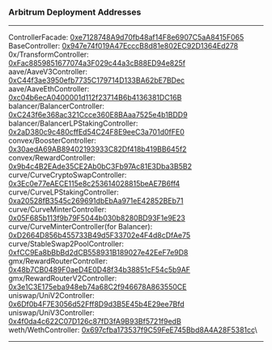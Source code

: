 ### Arbitrum Deployment Addresses

---
ControllerFacade: [0xe7128748A9d70fb48af14F8e6907C5aA8415F065](https://arbiscan.io/address/0xe7128748A9d70fb48af14F8e6907C5aA8415F065)\
BaseController: [0x947e74f019A47EcccB8d81e802EC92D1364Ed278](https://arbiscan.io/address/0x947e74f019A47EcccB8d81e802EC92D1364Ed278)\
0x/TransformController: [0xFac8859851677074a3F029c44a3cB88ED94e825f](https://arbiscan.io/address/0xFac8859851677074a3F029c44a3cB88ED94e825f)\
aave/AaveV3Controller: [0xC44f3ae3950efb7735C179714D133BA62bE7BDec](https://arbiscan.io/address/0xC44f3ae3950efb7735C179714D133BA62bE7BDec)\
aave/AaveEthController: [0xc04b6ecA0400001d112f23714B6b4136381DC16B](https://arbiscan.io/address/0xc04b6ecA0400001d112f23714B6b4136381DC16B)\
balancer/BalancerController: [0xC243f6e368ac321Ccce360E8BAaa7525e4b1BDD9](https://arbiscan.io/address/0xC243f6e368ac321Ccce360E8BAaa7525e4b1BDD9)\
balancer/BalancerLPStakingController: [0x2aD380c9c480cffEd54C24F8E9eeC3a701d0fFE0](https://arbiscan.io/address/0x2aD380c9c480cffEd54C24F8E9eeC3a701d0fFE0)\
convex/BoosterController: [0x30aedA69AB89402193933C82Df418b419BB645f2](https://arbiscan.io/address/0x30aedA69AB89402193933C82Df418b419BB645f2)\
convex/RewardController: [0x9b4c4B2EAde35CE2Ab0bC3Fb97Ac81E3Dba3B5B2](https://arbiscan.io/address/0x9b4c4B2EAde35CE2Ab0bC3Fb97Ac81E3Dba3B5B2)\
curve/CurveCryptoSwapController: [0x3Ec0e77eAECE115e8c253614028815beAE7B6ff4](https://arbiscan.io/address/0x3Ec0e77eAECE115e8c253614028815beAE7B6ff4)\
curve/CurveLPStakingController: [0xa20528fB3545c269691dbEbAa971eE42852BEb71](https://arbiscan.io/address/0xa20528fB3545c269691dbEbAa971eE42852BEb71)\
curve/CurveMinterController: [0x05F685b113f9b79F5044b030b8280BD93F1e9E23](https://arbiscan.io/address/0x05F685b113f9b79F5044b030b8280BD93F1e9E23)\
curve/CurveMinterController(for Balancer): [0xD2664D856b455733B49d5F33702e4F4d8cDfAe75](https://arbiscan.io/address/0xD2664D856b455733B49d5F33702e4F4d8cDfAe75)\
curve/StableSwap2PoolController: [0xfCC9Ea8bBbBd2dCB558931B189027e42EeF7e9D8](https://arbiscan.io/address/0xfCC9Ea8bBbBd2dCB558931B189027e42EeF7e9D8)\
gmx/RewardRouterController: [0x48b7CB0489F0aeD4E0D48f34b38851cF54c5b9AF](https://arbiscan.io/address/0x48b7CB0489F0aeD4E0D48f34b38851cF54c5b9AF)\
gmx/RewardRouterV2Controller: [0x3e1C3E175eba948eb74a68C2f946678A863550CE](https://arbiscan.io/address/0x3e1C3E175eba948eb74a68C2f946678A863550CE)\
uniswap/UniV2Controller: [0x6Df0b4F7E3056d52Fff8D9d3B5E45b4E29ee7Bfd](https://arbiscan.io/address/0x6Df0b4F7E3056d52Fff8D9d3B5E45b4E29ee7Bfd)\
uniswap/UniV3Controller: [0x4f0da4c622C07D126c87fD3fA9B93Bf5721f9edB](https://arbiscan.io/address/0x4f0da4c622C07D126c87fD3fA9B93Bf5721f9edB)\
weth/WethController: [0x697cfba173537f9C59FeE745Bbd8A4A28F5381cc](https://arbiscan.io/address/0x697cfba173537f9C59FeE745Bbd8A4A28F5381cc)\

---